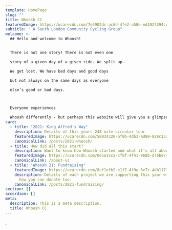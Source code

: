 ```yaml
---
template: HomePage
slug: ""
title: Whoosh CC
featuredImage: https://ucarecdn.com/7e3902dc-ac6d-4fe2-a50e-ed102f394cee/
subtitle: " A South London Community Cycling Group"
welcome: >-
  ## Hello and welcome to Whoosh!


  There is not one story! There is not even one

  story of a given day of a given ride. We split up.

  We get lost. We have bad days and good days

  but not always on the same days as everyone

  else’s good or bad days.   



  Everyone experiences

  Whoosh differently - but perhaps this website will give you a glimpse of what Whoosh is all about.
card:
  - title: "2021: King Alfred's Way"
    description: Details of this years 248 mile circular tour
    featuredImage: https://ucarecdn.com/58034320-bf0b-4db3-ad90-828c13d5f629/
    canonicalLink: /posts/2021-whoosh/
  - title: How did all this start?
    description: Want to know how Whoosh started and what it's all about?
    featuredImage: https://ucarecdn.com/0d5a15ca-cf8f-4f41-968b-d7bbe74cdfee/
    canonicalLink: /about-us
  - title: "Whoosh 21: Fundraising"
    featuredImage: https://ucarecdn.com/8cf1efb2-e1f7-4f9e-8e7c-4db11735b8b2/
    description: Details of each project we are supporting this year with links to
      how you can donate too.
    canonicalLink: /posts/2021-fundraising/
section: []
accordion: []
meta:
  description: This is a meta description.
  title: Whoosh CC
---
```

.